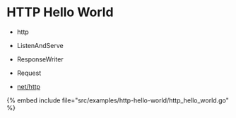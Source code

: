 # HTTP Hello World

* http
* ListenAndServe
* ResponseWriter
* Request

* [net/http](https://golang.org/pkg/net/http/)

{% embed include file="src/examples/http-hello-world/http_hello_world.go" %}


